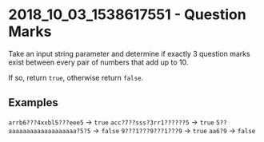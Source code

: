 # 2018_10_03_1538617551 - Question Marks
Take an input string parameter and determine if exactly 3 question marks exist between every pair of numbers that add up to 10.

If so, return `true`, otherwise return `false`.

## Examples
`arrb6???4xxbl5???eee5` -> `true`
`acc?7??sss?3rr1??????5` -> `true`
`5??aaaaaaaaaaaaaaaaaaa?5?5` -> `false`
`9???1???9???1???9` -> `true`
`aa6?9` -> `false`